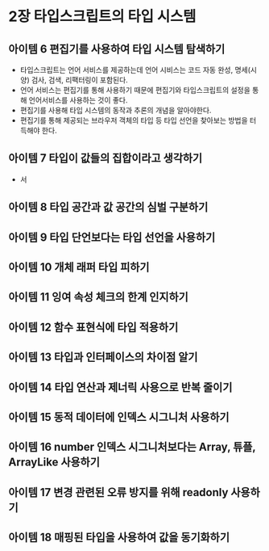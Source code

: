 # 2장 타입스크립트의 타입 시스템
## 아이템 6 편집기를 사용하여 타입 시스템 탐색하기
- 타입스크립트는 언어 서비스를 제공하는데 언어 시비스는 코드 자동 완성, 명세(시양) 검사, 검색, 리팩터링이 포함된다.
- 언어 서비스는 편집기를 통해 사용하기 때문에 편집기와 타입스크립트의 설정을 통해 언어서비스를 사용하는 것이 좋다.
- 편집기를 사용해 타입 시스템의 동작과 추론의 개념을 알아야한다.
- 편집기를 통해 제공되는 브라우저 객체의 타입 등 타입 선언을 찾아보는 방법을 터득해야 한다.

## 아이템 7 타입이 값들의 집합이라고 생각하기
- 서

## 아이템 8 타입 공간과 값 공간의 심벌 구분하기
## 아이템 9 타입 단언보다는 타입 선언을 사용하기
## 아이템 10 개체 래퍼 타입 피하기
## 아이템 11 잉여 속성 체크의 한계 인지하기
## 아이템 12 함수 표현식에 타입 적용하기
## 아이템 13 타입과 인터페이스의 차이점 알기
## 아이템 14 타입 연산과 제너릭 사용으로 반복 줄이기
## 아이템 15 동적 데이터에 인덱스 시그니처 사용하기
## 아이템 16 number 인덱스 시그니처보다는 Array, 튜플, ArrayLike 사용하기
## 아이템 17 변경 관련된 오류 방지를 위해 readonly 사용하기
## 아이템 18 매핑된 타입을 사용하여 값을 동기화하기
   